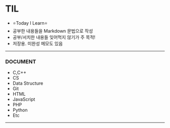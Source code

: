 # TIL
- ⭐Today I Learn⭐
- 공부한 내용들을 Markdown 문법으로 작성
- 공부/서치한 내용들 잊어먹지 않기가 주 목적!
- 저장용. 미완성 메모도 있음

---

### DOCUMENT
- C,C++  
- CS  
- Data Structure  
- Git  
- HTML  
- JavaScript  
- PHP  
- Python  
- Etc  

---

